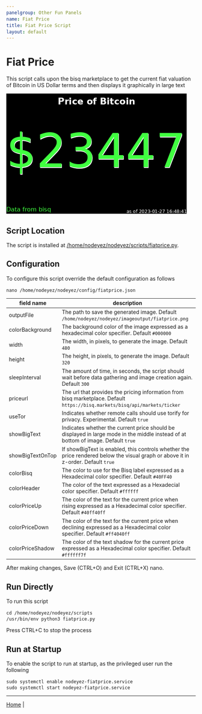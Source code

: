 ```yaml
---
panelgroup: Other Fun Panels
name: Fiat Price
title: Fiat Price Script
layout: default
---
```


# Fiat Price

This script calls upon the bisq marketplace to get the current fiat valuation of
Bitcoin in US Dollar terms and then displays it graphically in large text

![sample price of bitcoin display](../images/fiatprice.png)

## Script Location

The script is installed at
[/home/nodeyez/nodeyez/scripts/fiatprice.py](../scripts/fiatprice.py).

## Configuration

To configure this script override the default configuration as follows

```shell
nano /home/nodeyez/nodeyez/config/fiatprice.json
```

| field name | description |
| --- | --- |
| outputFile | The path to save the generated image. Default `/home/nodeyez/nodeyez/imageoutput/fiatprice.png` |
| colorBackground | The background color of the image expressed as a hexadecimal color specifier. Default `#000000` |
| width | The width, in pixels, to generate the image. Default `480` |
| height | The height, in pixels, to generate the image. Default `320` |
| sleepInterval | The amount of time, in seconds, the script should wait before data gathering and image creation again. Default `300` |
| priceurl | The url that provides the pricing information from bisq marketplace. Default `https://bisq.markets/bisq/api/markets/ticker` |
| useTor | Indicates whether remote calls should use torify for privacy. Experimental. Default `true` |
| showBigText | Indicates whether the current price should be displayed in large mode in the middle instead of at bottom of image. Default `true` |
| showBigTextOnTop | If showBigText is enabled, this controls whether the price rendered below the visual graph or above it in z-order. Default `true` |
| colorBisq | The color to use for the Bisq label expressed as a Hexadecimal color specifier. Default `#40FF40` |
| colorHeader | The color of the text expressed as a Hexadecial color specifier. Default `#ffffff` |
| colorPriceUp | The color of the text for the current price when rising expressed as a Hexadecimal color specifier. Default `#40ff40ff` |
| colorPriceDown | The color of the text for the current price when declining expressed as a Hexadecimal color specifier. Default `#ff4040ff` |
| colorPriceShadow | The color of the text shadow for the current price expressed as a Hexadecimal color specifier. Default `#ffffff7f` |

After making changes, Save (CTRL+O) and Exit (CTRL+X) nano.

## Run Directly

To run this script

```shell
cd /home/nodeyez/nodeyez/scripts
/usr/bin/env python3 fiatprice.py
```

Press CTRL+C to stop the process

## Run at Startup

To enable the script to run at startup, as the privileged user run the following

```shell
sudo systemctl enable nodeyez-fiatprice.service
sudo systemctl start nodeyez-fiatprice.service
```

---

[Home](../) | 
